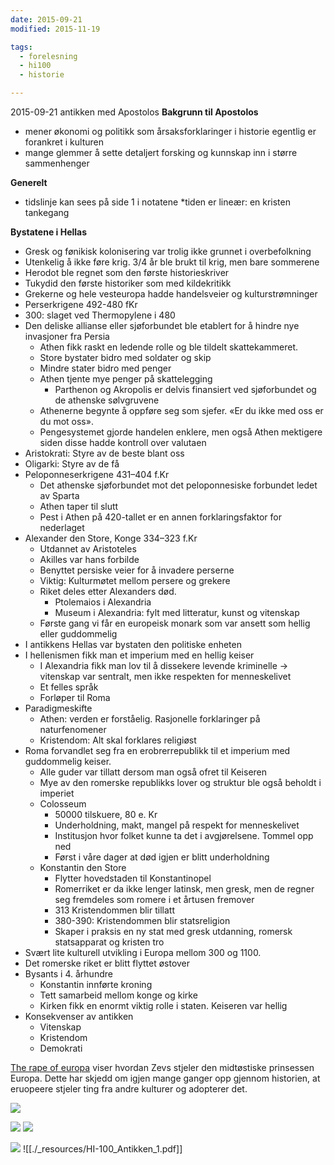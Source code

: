 ```yaml
---
date: 2015-09-21
modified: 2015-11-19

tags: 
  - forelesning
  - hi100
  - historie

---
```


 2015-09-21 antikken med Apostolos
**Bakgrunn til Apostolos**

* mener økonomi og politikk som årsaksforklaringer i historie egentlig er forankret i kulturen
* mange glemmer å sette detaljert forsking og kunnskap inn i større sammenhenger

**Generelt**

* tidslinje kan sees på side 1 i notatene
*tiden er lineær: en kristen tankegang
  

**Bystatene i Hellas**

* Gresk og fønikisk kolonisering var trolig ikke grunnet i overbefolkning
* Utenkelig å ikke føre krig. 3/4 år ble brukt til krig, men bare sommerene
* Herodot ble regnet som den første historieskriver
* Tukydid den første historiker som med kildekritikk
* Grekerne og hele vesteuropa hadde handelsveier og kulturstrømninger
* Perserkrigene 492-480 fKr
 * 300: slaget ved Thermopylene i 480
* Den deliske allianse eller sjøforbundet ble etablert for å hindre nye invasjoner fra Persia
  * Athen fikk raskt en ledende rolle og ble tildelt skattekammeret.
  * Store bystater bidro med soldater og skip
  * Mindre stater bidro med penger
  * Athen tjente mye penger på skattelegging
    * Parthenon og Akropolis er delvis finansiert ved sjøforbundet og de athenske sølvgruvene
  * Athenerne begynte å oppføre seg som sjefer. «Er du ikke med oss er du mot oss».
  * Pengesystemet gjorde handelen enklere, men også Athen mektigere siden disse hadde kontroll over valutaen
* Aristokrati: Styre av de beste blant oss
* Oligarki: Styre av de få
* Peloponneserkrigene 431–404 f.Kr
  * Det athenske sjøforbundet mot det peloponnesiske forbundet ledet av Sparta
  * Athen taper til slutt
  * Pest i Athen på 420-tallet er en annen forklaringsfaktor for nederlaget
* Alexander den Store, Konge 334–323 f.Kr
  * Utdannet av Aristoteles
  * Akilles var hans forbilde
  * Benyttet persiske veier for å invadere perserne
  * Viktig: Kulturmøtet mellom persere og grekere
  * Riket deles etter Alexanders død. 
    * Ptolemaios i Alexandria
    * Museum i Alexandria: fylt med litteratur, kunst og vitenskap
  * Første gang vi får en europeisk monark som var ansett som hellig eller guddommelig
* I antikkens Hellas var bystaten den politiske enheten
* I hellenismen fikk man et imperium med en hellig keiser
  * I Alexandria fikk man lov til å dissekere levende kriminelle -> vitenskap var sentralt, men ikke respekten for menneskelivet
  * Et felles språk
  * Forløper til Roma
* Paradigmeskifte
  * Athen: verden er forståelig. Rasjonelle forklaringer på naturfenomener
  * Kristendom: Alt skal forklares religiøst
* Roma forvandlet seg fra en erobrerrepublikk til et imperium med guddommelig keiser.
  * Alle guder var tillatt dersom man også ofret til Keiseren
  * Mye av den romerske republikks lover og struktur ble også beholdt i imperiet
  * Colosseum
    * 50000 tilskuere, 80 e. Kr
    * Underholdning, makt, mangel på respekt for menneskelivet
    * Institusjon hvor folket kunne ta det i avgjørelsene. Tommel opp ned
    * Først i våre dager at død igjen er blitt underholdning
  * Konstantin den Store
    * Flytter hovedstaden til Konstantinopel
    * Romerriket er da ikke lenger latinsk, men gresk, men de regner seg fremdeles som romere i et årtusen fremover
    * 313 Kristendommen blir tillatt
    * 380-390: Kristendommen blir statsreligion
    * Skaper i praksis en ny stat med gresk utdanning, romersk statsapparat og kristen tro
* Svært lite kulturell utvikling i Europa mellom 300 og 1100.
* Det romerske riket er blitt flyttet østover
* Bysants i 4. århundre
  * Konstantin innførte kroning
  * Tett samarbeid mellom konge og kirke
  * Kirken fikk en enormt viktig rolle i staten. Keiseren var hellig
* Konsekvenser av antikken
  * Vitenskap
  * Kristendom
  * Demokrati

[The rape of europa](https://en.wikipedia.org/wiki/The_Rape_of_Europa_(Titian)) viser hvordan Zevs stjeler den midtøstiske prinsessen Europa. Dette har skjedd om igjen mange ganger opp gjennom historien, at eruopeere stjeler ting fra andre kulturer og adopterer det.

![](./_resources/unknown_filename.png)

![](./_resources/IMG_20150921_125604.png)
![](./_resources/IMG_20150921_125620.png)

![](./_resources/IMG_20150921_125636.png)
![[./_resources/HI-100_Antikken_1.pdf]]